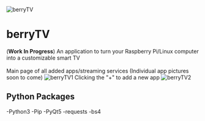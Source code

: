 ![berryTV](https://github.com/user-attachments/assets/05e7296c-f339-4166-a997-9c43ff88d631)
# berryTV
(**Work In Progress**) An application to turn your Raspberry Pi/Linux computer into a customizable smart TV <br /><br />
Main page of all added apps/streaming services (Individual app pictures soon to come)
![berryTV1](https://github.com/user-attachments/assets/785a5091-5080-4059-970d-cd3a6c72c880)
Clicking the "+" to add a new app
![berryTV2](https://github.com/user-attachments/assets/d757ef3e-1905-49be-9eb4-0048f08948f5)


## Python Packages

-Python3
-Pip
-PyQt5
-requests
-bs4
